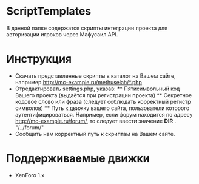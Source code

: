 ScriptTemplates
===============
В данной папке содержатся скрипты интеграции проекта для авторизации игроков через Мафусаил API.

Инструкция
==========
* Скачать представленные скрипты в каталог на Вашем сайте, например http://mc-example.ru/methuselah/*.php
* Отредактировать settings.php, указав:
** Пятисимвольный код Вашего проекта (выдаётся при регистрации проекта)
** Секретное кодовое слово или фраза (следует соблюдать корректный регистр символов)
** Путь к движку вашего сайта, пользователи которого аутентифицироваться. Например, если форум находится по адресу http://mc-example.ru/forum/, то следует ввести значение __DIR__ . "/../forum/"
* Сообщить нам корректный путь к скриптам на Вашем сайте.

Поддерживаемые движки
=====================
* XenForo 1.x
